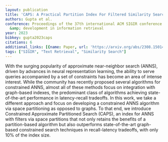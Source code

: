 ```yaml
---
layout: publication
title: 'CAPS: A Practical Partition Index For Filtered Similarity Search'
authors: Gupta et al.
conference: Proceedings of the 37th international ACM SIGIR conference on Research
  &amp; development in information retrieval
year: 2023
bibkey: gupta2023caps
citations: 6
additional_links: [{name: Paper, url: 'https://arxiv.org/abs/2308.15014'}]
tags: ["SIGIR", "Text Retrieval", "Similarity Search"]
---
```

With the surging popularity of approximate near-neighbor search (ANNS),
driven by advances in neural representation learning, the ability to serve
queries accompanied by a set of constraints has become an area of intense
interest. While the community has recently proposed several algorithms for
constrained ANNS, almost all of these methods focus on integration with
graph-based indexes, the predominant class of algorithms achieving
state-of-the-art performance in latency-recall tradeoffs. In this work, we take
a different approach and focus on developing a constrained ANNS algorithm via
space partitioning as opposed to graphs. To that end, we introduce Constrained
Approximate Partitioned Search (CAPS), an index for ANNS with filters via space
partitions that not only retains the benefits of a partition-based algorithm
but also outperforms state-of-the-art graph-based constrained search techniques
in recall-latency tradeoffs, with only 10% of the index size.
